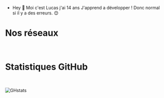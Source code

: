 - Hey 👋 Moi c'est Lucas j'ai 14 ans J'apprend a développer ! Donc normal si il y a des erreurs. 😊

<h1> Nos réseaux </h1>

<a href="https://cdn.discordapp.com/attachments/1127297681946071110/1146895428307128390/lucas.png"></a>
<br> 

<h1> Statistiques GitHub </h1>
<br>


![GHstats](https://github-readme-stats.vercel.app/api?username=leenfant&show_icons=true&hide_border=false&title_color=3B1F94f&icon_color=FFE500&bg_color=09131B&text_color=ffffff&border_color=0c1a25)
